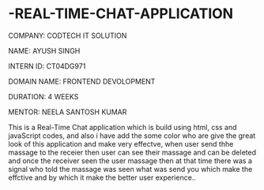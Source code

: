 # -REAL-TIME-CHAT-APPLICATION

COMPANY: CODTECH IT SOLUTION

NAME: AYUSH SINGH

INTERN ID: CT04DG971

DOMAIN NAME: FRONTEND DEVOLOPMENT

DURATION: 4 WEEKS

MENTOR: NEELA SANTOSH KUMAR

This is a Real-Time Chat application which is build using html, css and javaScript codes, and also i have add the some color who are give the great look of this application and make very effectve, when user send thhe massage to the receier then user can see their massage and can be deleted and once the receiver seen the user massage then at that time there was a signal who told the massage was seen what was send you which make the effctive and by which it make  the better user experience..


